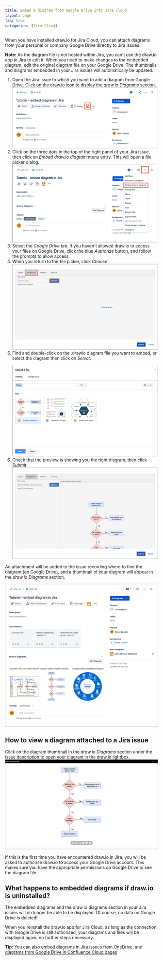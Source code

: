 ```yaml
---
title: Embed a diagram from Google Drive into Jira Cloud
layout: page
faq: true
categories: [Jira Cloud]
---
```


When you have installed draw.io for Jira Cloud, you can attach diagrams from your personal or company Google Drive directly to Jira issues.

**Note:** As the diagram file is not hosted within Jira, you can't use the draw.io app in Jira to edit it. When you need to make changes to the embedded diagram, edit the original diagram file on your Google Drive. The thumbnails and diagrams embedded in your Jira issues will automatically be updated.

1. Open the Jira issue to which you want to add a diagram from Google Drive. Click on the draw.io icon to display the _draw.io Diagrams_ section.
<br /><img src="/assets/img/blog/jira-cloud-display-drawio-section.png" style="max-width:100%;height:auto;" alt="Display the draw.io diagrams section in your Jira Cloud tickets">
2. Click on the three dots in the top of the right panel of your Jira issue, then click on _Embed draw.io diagram_ menu entry. This will open a file picker dialog.
<br /><img src="/assets/img/blog/jira-cloud-embed-diagram.png" style="max-width:100%;height:auto;" alt="Click on Embed draw.io diagram via the issue actions menu to open the file picker">
3. Select the _Google Drive_ tab. If you haven't allowed draw.io to access your files on Google Drive, click the blue _Authorize_ button, and follow the prompts to allow access.
4. When you return to the file picker, click _Choose_.
<br /><img src="/assets/img/blog/jira-cloud-choose-diagram-google-drive.png" style="max-width:100%;height:auto;" alt="Click Choose to look for the .drawio diagram file in your Google Drive">
5. Find and double-click on the .drawio diagram file you want to embed, or select the diagram then click on _Select_.  
<br /><img src="/assets/img/blog/jira-cloud-select-diagram-google-drive.png" style="max-width:100%;height:auto;" alt="Double click on the diagram you want to add to your issue">
6. Check that the preview is showing you the right diagram, then click _Submit_.
<br /><img src="/assets/img/blog/jira-cloud-preview-google-drive-diagram-submit.png" style="max-width:100%;height:auto;" alt="Check the preview of your .drawio diagram file on Google Drive">

An attachment will be added to the issue recording where to find the diagram (on Google Drive), and a thumbnail of your diagram will appear in the _draw.io Diagrams_ section.

<img src="/assets/img/blog/jira-cloud-drawio-diagrams.png" style="max-width:100%;height:auto;" alt="Diagrams on a Jira Cloud issue - from Google Drive, One Drive and stored on the ticket itself">

## How to view a diagram attached to a Jira issue

Click on the diagram thumbnail in the _draw.io Diagrams_ section under the issue description to open your diagram in the draw.io lightbox.
<br /><img src="/assets/img/blog/jira-cloud-drawio-lightbox.png" style="max-width:100%;height:auto;" alt="After clicking on a diagram thumbnail, it will open in the draw.io lightbox">

If this is the first time you have encountered draw.io in Jira, you will be asked to authorise draw.io to access your Google Drive account. This makes sure you have the appropriate permissions on Google Drive to see the diagram file.

## What happens to embedded diagrams if draw.io is uninstalled?

The embedded diagrams and the draw.io diagrams section in your Jira issues will no longer be able to be displayed. Of course, no data on Google Drive is deleted!

When you reinstall the draw.io app for Jira Cloud, as long as the connection with Google Drive is still authorised, your diagrams and files will be displayed again, no further steps necessary.

**Tip:** You can also [embed diagrams in Jira issues from OneDrive](/doc/faq/embed-diagram-onedrive-jira-cloud.html), and [diagrams from Google Drive in Confluence Cloud pages](/doc/faq/embed-diagram-googledrive-confluence-cloud.html)
